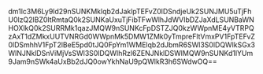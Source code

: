 dm1lc3M6Ly9ld29nSUNKMklqb2dJaklpTEFvZ0lDSndjeUk2SUNJMU5uTjFhU0lzQ2lBZ0ltRmtaQ0k2SUNKaUxuTjFibTFwWlhJdWVIbDZJaXdLSUNBaWNHOXlkQ0k2SURRMk1qazJMQW9nSUNKcFpDSTZJQ0kzWWpnME4yVTRPQzAxT1dZMkxUUTVNRGd0WWpnMk5DMW1ZMk0yTmpreFltVmxPV1FpTEFvZ0lDSmhhV1FpT2lBeE5pd0tJQ0FpYm1WMElqb2dJbmR6SWl3S0lDQWlkSGx3WlNJNklDSnViMjVsSWl3S0lDQWlhRzl6ZENJNklDSWlMQW9nSUNKd1lYUm9Jam9nSWk4aUxBb2dJQ0owYkhNaU9pQWlkR3h6SWdwOQ==

